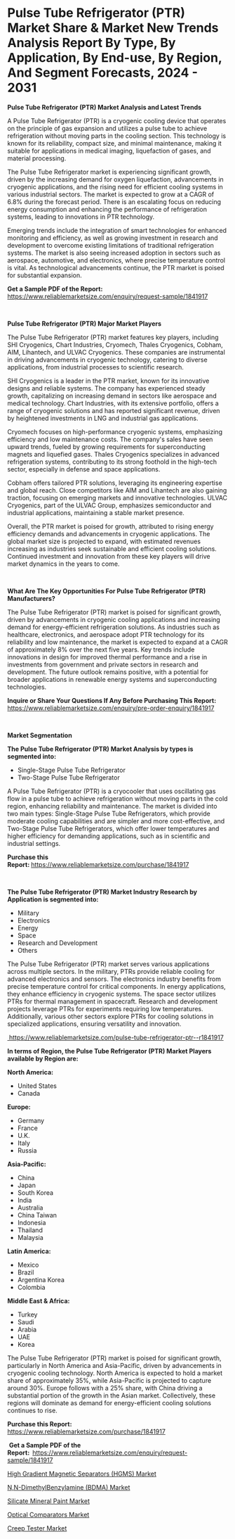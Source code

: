 <p><h1>Pulse Tube Refrigerator (PTR) Market Share & Market New Trends Analysis Report By Type, By Application, By End-use, By Region, And Segment Forecasts, 2024 - 2031</h1></p><p><strong>Pulse Tube Refrigerator (PTR) Market Analysis and Latest Trends</strong></p>
<p><p>A Pulse Tube Refrigerator (PTR) is a cryogenic cooling device that operates on the principle of gas expansion and utilizes a pulse tube to achieve refrigeration without moving parts in the cooling section. This technology is known for its reliability, compact size, and minimal maintenance, making it suitable for applications in medical imaging, liquefaction of gases, and material processing.</p><p>The Pulse Tube Refrigerator market is experiencing significant growth, driven by the increasing demand for oxygen liquefaction, advancements in cryogenic applications, and the rising need for efficient cooling systems in various industrial sectors. The market is expected to grow at a CAGR of 6.8% during the forecast period. There is an escalating focus on reducing energy consumption and enhancing the performance of refrigeration systems, leading to innovations in PTR technology.</p><p>Emerging trends include the integration of smart technologies for enhanced monitoring and efficiency, as well as growing investment in research and development to overcome existing limitations of traditional refrigeration systems. The market is also seeing increased adoption in sectors such as aerospace, automotive, and electronics, where precise temperature control is vital. As technological advancements continue, the PTR market is poised for substantial expansion.</p></p>
<p><strong>Get a Sample PDF of the Report:&nbsp;</strong> <a href="https://www.reliablemarketsize.com/enquiry/request-sample/1841917?utm_campaign=1398&utm_medium=2&utm_source=Github&utm_content=ia&utm_term=16102024&utm_id=pulse-tube-refrigerator-ptr">https://www.reliablemarketsize.com/enquiry/request-sample/1841917</a></p>
<p>&nbsp;</p>
<p><strong>Pulse Tube Refrigerator (PTR) Major Market Players</strong></p>
<p><p>The Pulse Tube Refrigerator (PTR) market features key players, including SHI Cryogenics, Chart Industries, Cryomech, Thales Cryogenics, Cobham, AIM, Lihantech, and ULVAC Cryogenics. These companies are instrumental in driving advancements in cryogenic technology, catering to diverse applications, from industrial processes to scientific research.</p><p>SHI Cryogenics is a leader in the PTR market, known for its innovative designs and reliable systems. The company has experienced steady growth, capitalizing on increasing demand in sectors like aerospace and medical technology. Chart Industries, with its extensive portfolio, offers a range of cryogenic solutions and has reported significant revenue, driven by heightened investments in LNG and industrial gas applications. </p><p>Cryomech focuses on high-performance cryogenic systems, emphasizing efficiency and low maintenance costs. The company's sales have seen upward trends, fueled by growing requirements for superconducting magnets and liquefied gases. Thales Cryogenics specializes in advanced refrigeration systems, contributing to its strong foothold in the high-tech sector, especially in defense and space applications.</p><p>Cobham offers tailored PTR solutions, leveraging its engineering expertise and global reach. Close competitors like AIM and Lihantech are also gaining traction, focusing on emerging markets and innovative technologies. ULVAC Cryogenics, part of the ULVAC Group, emphasizes semiconductor and industrial applications, maintaining a stable market presence.</p><p>Overall, the PTR market is poised for growth, attributed to rising energy efficiency demands and advancements in cryogenic applications. The global market size is projected to expand, with estimated revenues increasing as industries seek sustainable and efficient cooling solutions. Continued investment and innovation from these key players will drive market dynamics in the years to come.</p></p>
<p>&nbsp;</p>
<p><strong>What Are The Key Opportunities For Pulse Tube Refrigerator (PTR) Manufacturers?</strong></p>
<p><p>The Pulse Tube Refrigerator (PTR) market is poised for significant growth, driven by advancements in cryogenic cooling applications and increasing demand for energy-efficient refrigeration solutions. As industries such as healthcare, electronics, and aerospace adopt PTR technology for its reliability and low maintenance, the market is expected to expand at a CAGR of approximately 8% over the next five years. Key trends include innovations in design for improved thermal performance and a rise in investments from government and private sectors in research and development. The future outlook remains positive, with a potential for broader applications in renewable energy systems and superconducting technologies.</p></p>
<p><strong>Inquire or Share Your Questions If Any Before Purchasing This Report:</strong> <a href="https://www.reliablemarketsize.com/enquiry/pre-order-enquiry/1841917?utm_campaign=1398&utm_medium=2&utm_source=Github&utm_content=ia&utm_term=16102024&utm_id=pulse-tube-refrigerator-ptr">https://www.reliablemarketsize.com/enquiry/pre-order-enquiry/1841917</a></p>
<p>&nbsp;</p>
<p><strong>Market Segmentation</strong></p>
<p><strong>The Pulse Tube Refrigerator (PTR) Market Analysis by types is segmented into:</strong></p>
<p><ul><li>Single-Stage Pulse Tube Refrigerator</li><li>Two-Stage Pulse Tube Refrigerator</li></ul></p>
<p><p>A Pulse Tube Refrigerator (PTR) is a cryocooler that uses oscillating gas flow in a pulse tube to achieve refrigeration without moving parts in the cold region, enhancing reliability and maintenance. The market is divided into two main types: Single-Stage Pulse Tube Refrigerators, which provide moderate cooling capabilities and are simpler and more cost-effective, and Two-Stage Pulse Tube Refrigerators, which offer lower temperatures and higher efficiency for demanding applications, such as in scientific and industrial settings.</p></p>
<p><strong>Purchase this Report:&nbsp;</strong><a href="https://www.reliablemarketsize.com/purchase/1841917?utm_campaign=1398&utm_medium=2&utm_source=Github&utm_content=ia&utm_term=16102024&utm_id=pulse-tube-refrigerator-ptr">https://www.reliablemarketsize.com/purchase/1841917</a></p>
<p>&nbsp;</p>
<p><strong>The Pulse Tube Refrigerator (PTR) Market Industry Research by Application is segmented into:</strong></p>
<p><ul><li>Military</li><li>Electronics</li><li>Energy</li><li>Space</li><li>Research and Development</li><li>Others</li></ul></p>
<p><p>The Pulse Tube Refrigerator (PTR) market serves various applications across multiple sectors. In the military, PTRs provide reliable cooling for advanced electronics and sensors. The electronics industry benefits from precise temperature control for critical components. In energy applications, they enhance efficiency in cryogenic systems. The space sector utilizes PTRs for thermal management in spacecraft. Research and development projects leverage PTRs for experiments requiring low temperatures. Additionally, various other sectors explore PTRs for cooling solutions in specialized applications, ensuring versatility and innovation.</p></p>
<p><a href="https://www.reliablemarketsize.com/pulse-tube-refrigerator-ptr--r1841917?utm_campaign=1398&utm_medium=2&utm_source=Github&utm_content=ia&utm_term=16102024&utm_id=pulse-tube-refrigerator-ptr">&nbsp;https://www.reliablemarketsize.com/pulse-tube-refrigerator-ptr--r1841917</a></p>
<p><strong>In terms of Region, the Pulse Tube Refrigerator (PTR) Market Players available by Region are:</strong></p>
<p>
    <p> <strong> North America: </strong>
        <ul>
            <li>United States</li>
            <li>Canada</li>
        </ul>
        </p> 
    <p> <strong> Europe: </strong>
        <ul>
            <li>Germany</li>
            <li>France</li>
            <li>U.K.</li>
            <li>Italy</li>
            <li>Russia</li>
        </ul>
        </p> 
    <p> <strong> Asia-Pacific: </strong>
        <ul>
            <li>China</li>
            <li>Japan</li>
            <li>South Korea</li>
            <li>India</li>
            <li>Australia</li>
            <li>China Taiwan</li>
            <li>Indonesia</li>
            <li>Thailand</li>
            <li>Malaysia</li>
        </ul>
        </p> 
    <p> <strong> Latin America: </strong>
        <ul>
            <li>Mexico</li>
            <li>Brazil</li>
            <li>Argentina Korea</li>
            <li>Colombia</li>
        </ul>
        </p> 
    <p> <strong> Middle East & Africa: </strong>
        <ul>
            <li>Turkey</li>
            <li>Saudi</li>
            <li>Arabia</li>
            <li>UAE</li>
            <li>Korea</li>
        </ul>
    </p>
    </p>
<p><p>The Pulse Tube Refrigerator (PTR) market is poised for significant growth, particularly in North America and Asia-Pacific, driven by advancements in cryogenic cooling technology. North America is expected to hold a market share of approximately 35%, while Asia-Pacific is projected to capture around 30%. Europe follows with a 25% share, with China driving a substantial portion of the growth in the Asian market. Collectively, these regions will dominate as demand for energy-efficient cooling solutions continues to rise.</p></p>
<p><strong>Purchase this Report: </strong><a href="https://www.reliablemarketsize.com/purchase/1841917?utm_campaign=1398&utm_medium=2&utm_source=Github&utm_content=ia&utm_term=16102024&utm_id=pulse-tube-refrigerator-ptr">https://www.reliablemarketsize.com/purchase/1841917</a></p>
<p>&nbsp;<strong>Get a Sample PDF of the Report:&nbsp;&nbsp;</strong><a href="https://www.reliablemarketsize.com/enquiry/request-sample/1841917?utm_campaign=1398&utm_medium=2&utm_source=Github&utm_content=ia&utm_term=16102024&utm_id=pulse-tube-refrigerator-ptr">https://www.reliablemarketsize.com/enquiry/request-sample/1841917</a></p>
<p><strong></strong></p>
<p><p><a href="https://github.com/jodeesniderrb/Market-Research-Report-List-1/blob/main/high-gradient-magnetic-separators-hgms-market.md?utm_campaign=1398&utm_medium=2&utm_source=Github&utm_content=ia&utm_term=16102024&utm_id=pulse-tube-refrigerator-ptr">High Gradient Magnetic Separators (HGMS) Market</a></p><p><a href="https://github.com/carmelrundv1/Market-Research-Report-List-1/blob/main/nn-dimethylbenzylamine-bdma-market.md?utm_campaign=1398&utm_medium=2&utm_source=Github&utm_content=ia&utm_term=16102024&utm_id=pulse-tube-refrigerator-ptr">N,N-DimethylBenzylamine (BDMA) Market</a></p><p><a href="https://www.linkedin.com/pulse/unlocking-growth-potential-strategic-analysis-silicate-mineral-ipovf?utm_campaign=1398&utm_medium=2&utm_source=Github&utm_content=ia&utm_term=16102024&utm_id=pulse-tube-refrigerator-ptr">Silicate Mineral Paint Market</a></p><p><a href="https://issuu.com/reportprime-2/docs/optical-comparators-market-size-203_6c1c82d9a844bf?utm_campaign=1398&utm_medium=2&utm_source=Github&utm_content=ia&utm_term=16102024&utm_id=pulse-tube-refrigerator-ptr">Optical Comparators Market</a></p><p><a href="https://issuu.com/reportprime-2/docs/creep-tester-market-size-2030.pptx_065775167486e8?utm_campaign=1398&utm_medium=2&utm_source=Github&utm_content=ia&utm_term=16102024&utm_id=pulse-tube-refrigerator-ptr">Creep Tester Market</a></p></p>